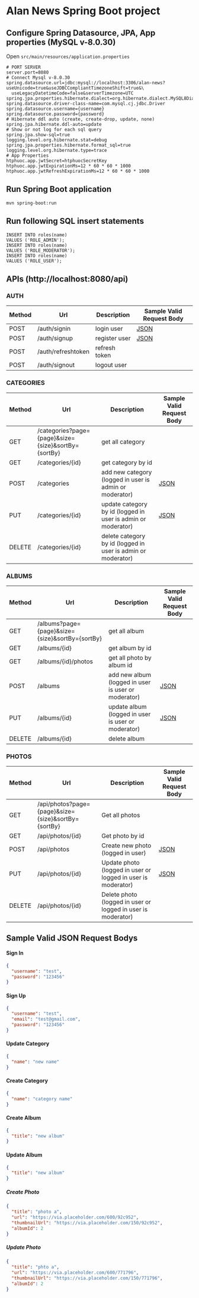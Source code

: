 # Alan News Spring Boot project

## Configure Spring Datasource, JPA, App properties (MySQL v-8.0.30)

Open `src/main/resources/application.properties`

```properties
# PORT SERVER
server.port=8080
# Connect Mysql v-8.0.30
spring.datasource.url=jdbc:mysql://localhost:3306/alan-news?useUnicode=true&useJDBCCompliantTimezoneShift=true&\
  useLegacyDatetimeCode=false&serverTimezone=UTC
spring.jpa.properties.hibernate.dialect=org.hibernate.dialect.MySQL8Dialect
spring.datasource.driver-class-name=com.mysql.cj.jdbc.Driver
spring.datasource.username={username}
spring.datasource.password={password}
# Hibernate ddl auto (create, create-drop, update, none)
spring.jpa.hibernate.ddl-auto=update
# Show or not log for each sql query
spring.jpa.show-sql=true
logging.level.org.hibernate.stat=debug
spring.jpa.properties.hibernate.format_sql=true
logging.level.org.hibernate.type=trace
# App Properties
htphuoc.app.jwtSecret=htphuocSecretKey
htphuoc.app.jwtExpirationMs=12 * 60 * 60 * 1000
htphuoc.app.jwtRefreshExpirationMs=12 * 60 * 60 * 1000
```

## Run Spring Boot application

```
mvn spring-boot:run
```

## Run following SQL insert statements

```mysql
INSERT INTO roles(name)
VALUES ('ROLE_ADMIN');
INSERT INTO roles(name)
VALUES ('ROLE_MODERATOR');
INSERT INTO roles(name)
VALUES ('ROLE_USER');
```

## APIs (http://localhost:8080/api)

### AUTH

| Method | Url | Description | Sample Valid Request Body |
|--------|-----|-------------|---------------------------|
| POST | /auth/signin | login user | [JSON](#signin) |
| POST | /auth/signup | register user | [JSON](#signup) |
| POST | /auth/refreshtoken | refresh token | |
| POST | /auth/signout | logout user | |

### CATEGORIES

| Method | Url | Description | Sample Valid Request Body |
|--------|-----|-------------|---------------------------|
| GET | /categories?page={page}&size={size}&sortBy={sortBy} | get all category | |
| GET | /categories/{id} | get category by id | |
| POST | /categories | add new category (logged in user is admin or moderator) | [JSON](#categorycreate)
| PUT | /categories/{id} | update category by id (logged in user is admin or moderator) | [JSON](#categoryupdate) |
| DELETE | /categories/{id} | delete category by id (logged in user is admin or moderator) | |

### ALBUMS

| Method | Url | Description | Sample Valid Request Body |
|--------|-----|-------------|---------------------------|
| GET | /albums?page={page}&size={size}&sortBy={sortBy} | get all album | |
| GET | /albums/{id} | get album by id | |
| GET | /albums/{id}/photos | get all photo by album id | |
| POST | /albums | add new album (logged in user is user or moderator) | [JSON](#albumcreate) |
| PUT | /albums/{id} | update album (logged in user is user or moderator) | [JSON](#albumupdate) |
| DELETE | /albums/{id} | delete album | |

### PHOTOS

| Method | Url | Description | Sample Valid Request Body |
| ------ | --- | ----------- | ------------------------- |
| GET    | /api/photos?page={page}&size={size}&sortBy={sortBy} | Get all photos | |
| GET    | /api/photos/{id} | Get photo by id | |
| POST   | /api/photos | Create new photo (logged in user) | [JSON](#photocreate) |
| PUT    | /api/photos/{id} | Update photo (logged in user or logged in user is moderator) | [JSON](#photoupdate) |
| DELETE | /api/photos/{id} | Delete photo (logged in user or logged in user is moderator) | |

## Sample Valid JSON Request Bodys

#### <a id="signin">Sign In</a>

```json
{
  "username": "test",
  "password": "123456"
}
```

#### <a id="signup">Sign Up</a>

```json
{
  "username": "test",
  "email": "test@gmail.com",
  "password": "123456"
}
```

#### <a id="categoryupdate">Update Category</a>

```json
{
  "name": "new name"
}
```

#### <a id="categorycreate">Create Category</a>

```json
{
  "name": "category name"
}
```

#### <a id="albumcreate">Create Album</a>

```json
{
  "title": "new album"
}
```

#### <a id="albumupdate">Update Album</a>

```json
{
  "title": "new album"
}
```

##### <a id="photocreate">Create Photo</a>

```json
{
  "title": "photo a",
  "url": "https://via.placeholder.com/600/92c952",
  "thumbnailUrl": "https://via.placeholder.com/150/92c952",
  "albumId": 2
}
```

##### <a id="photoupdate">Update Photo</a>

```json
{
  "title": "phto a",
  "url": "https://via.placeholder.com/600/771796",
  "thumbnailUrl": "https://via.placeholder.com/150/771796",
  "albumId": 2
}
```